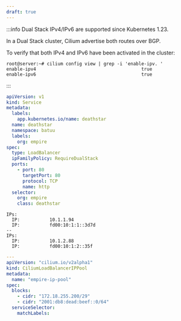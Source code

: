 ```yaml
---
draft: true
---
```


:::info
Dual Stack IPv4/IPv6 are supported since Kubernetes 1.23.

In a Dual Stack cluster, Cilium advertise both routes over BGP.

To verify that both IPv4 and IPv6 have been activated in the cluster:

```
root@server:~# cilium config view | grep -i 'enable-ipv. '
enable-ipv4                                       true
enable-ipv6                                       true
```

:::

```yaml {12}
apiVersion: v1
kind: Service
metadata:
  labels:
    app.kubernetes.io/name: deathstar
  name: deathstar
  namespace: batuu
  labels:
    org: empire
spec:
  type: LoadBalancer
  ipFamilyPolicy: RequireDualStack
  ports:
    - port: 80
      targetPort: 80
      protocol: TCP
      name: http
  selector:
    org: empire
    class: deathstar
```

```x title="kubectl -n batuu describe pods -l class=deathstar | grep -A 2 IPs"
IPs:
  IP:           10.1.1.94
  IP:           fd00:10:1:1::3d7d
--
IPs:
  IP:           10.1.2.88
  IP:           fd00:10:1:2::35f
```

```yaml title="lb-pool.yaml"
---
apiVersion: "cilium.io/v2alpha1"
kind: CiliumLoadBalancerIPPool
metadata:
  name: "empire-ip-pool"
spec:
  blocks:
    - cidr: "172.18.255.200/29"
    - cidr: "2001:db8:dead:beef::0/64"
  serviceSelector:
    matchLabels:
```
